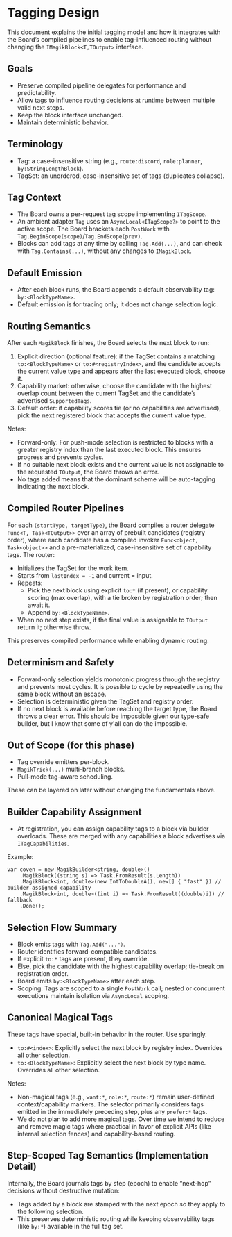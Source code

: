 # Tagging Design

This document explains the initial tagging model and how it integrates with the Board’s compiled pipelines to enable tag-influenced routing without changing the `IMagikBlock<T,TOutput>` interface.

## Goals
- Preserve compiled pipeline delegates for performance and predictability.
- Allow tags to influence routing decisions at runtime between multiple valid next steps.
- Keep the block interface unchanged.
- Maintain deterministic behavior.

## Terminology
- Tag: a case-insensitive string (e.g., `route:discord`, `role:planner`, `by:StringLengthBlock`).
- TagSet: an unordered, case-insensitive set of tags (duplicates collapse).

## Tag Context
- The Board owns a per-request tag scope implementing `ITagScope`.
- An ambient adapter `Tag` uses an `AsyncLocal<ITagScope?>` to point to the active scope. The Board brackets each `PostWork` with `Tag.BeginScope(scope)`/`Tag.EndScope(prev)`.
- Blocks can add tags at any time by calling `Tag.Add(...)`, and can check with `Tag.Contains(...)`, without any changes to `IMagikBlock`.

## Default Emission
- After each block runs, the Board appends a default observability tag: `by:<BlockTypeName>`.
- Default emission is for tracing only; it does not change selection logic.

## Routing Semantics
After each `MagikBlock` finishes, the Board selects the next block to run:
1) Explicit direction (optional feature): if the TagSet contains a matching `to:<BlockTypeName>` or `to:#<registryIndex>`, and the candidate accepts the current value type and appears after the last executed block, choose it.
2) Capability market: otherwise, choose the candidate with the highest overlap count between the current TagSet and the candidate’s advertised `SupportedTags`.
3) Default order: if capability scores tie (or no capabilities are advertised), pick the next registered block that accepts the current value type.

Notes:
- Forward-only: For push-mode selection is restricted to blocks with a greater registry index than the last executed block. This ensures progress and prevents cycles.
- If no suitable next block exists and the current value is not assignable to the requested `TOutput`, the Board throws an error.
- No tags added means that the dominant scheme will be auto-tagging indicating the next block.

## Compiled Router Pipelines
For each `(startType, targetType)`, the Board compiles a router delegate `Func<T, Task<TOutput>>` over an array of prebuilt candidates (registry order), where each candidate has a compiled invoker `Func<object, Task<object>>` and a pre-materialized, case-insensitive set of capability tags. The router:
- Initializes the TagSet for the work item.
- Starts from `lastIndex = -1` and current = input.
- Repeats:
  - Pick the next block using explicit `to:*` (if present), or capability scoring (max overlap), with a tie broken by registration order; then await it.
  - Append `by:<BlockTypeName>`.
- When no next step exists, if the final value is assignable to `TOutput` return it; otherwise throw.

This preserves compiled performance while enabling dynamic routing.

## Determinism and Safety
- Forward-only selection yields monotonic progress through the registry and prevents most cycles. It is possible to cycle by repeatedly using the same block without an escape.
- Selection is deterministic given the TagSet and registry order.
- If no next block is available before reaching the target type, the Board throws a clear error. This should be impossible given our type-safe builder, but I know that some of y'all can do the impossible.

## Out of Scope (for this phase)
- Tag override emitters per-block.
- `MagikTrick(...)` multi-branch blocks.
- Pull-mode tag-aware scheduling.

These can be layered on later without changing the fundamentals above.

## Builder Capability Assignment
- At registration, you can assign capability tags to a block via builder overloads. These are merged with any capabilities a block advertises via `ITagCapabilities`.

Example:

```
var coven = new MagikBuilder<string, double>()
    .MagikBlock((string s) => Task.FromResult(s.Length))
    .MagikBlock<int, double>(new IntToDoubleA(), new[] { "fast" }) // builder-assigned capability
    .MagikBlock<int, double>((int i) => Task.FromResult((double)i)) // fallback
    .Done();
```

## Selection Flow Summary
- Block emits tags with `Tag.Add("...")`.
- Router identifies forward-compatible candidates.
- If explicit `to:*` tags are present, they override.
- Else, pick the candidate with the highest capability overlap; tie-break on registration order.
- Board emits `by:<BlockTypeName>` after each step.
- Scoping: Tags are scoped to a single `PostWork` call; nested or concurrent executions maintain isolation via `AsyncLocal` scoping.

## Canonical Magical Tags

These tags have special, built-in behavior in the router. Use sparingly.

- `to:#<index>`: Explicitly select the next block by registry index. Overrides all other selection.
- `to:<BlockTypeName>`: Explicitly select the next block by type name. Overrides all other selection.

Notes:

- Non-magical tags (e.g., `want:*`, `role:*`, `route:*`) remain user-defined context/capability markers. The selector primarily considers tags emitted in the immediately preceding step, plus any `prefer:*` tags.
- We do not plan to add more magical tags. Over time we intend to reduce and remove magic tags where practical in favor of explicit APIs (like internal selection fences) and capability-based routing.

## Step-Scoped Tag Semantics (Implementation Detail)

Internally, the Board journals tags by step (epoch) to enable “next-hop” decisions without destructive mutation:

- Tags added by a block are stamped with the next epoch so they apply to the following selection.
- This preserves deterministic routing while keeping observability tags (like `by:*`) available in the full tag set.
